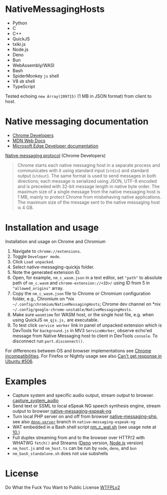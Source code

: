 # NativeMessagingHosts

- Python
- C
- C++
- QuickJS
- txiki.js
- Node.js
- Deno
- Bun
- WebAssembly/WASI
- Bash
- SpiderMonkey `js` shell
- V8 `d8` shell
- TypeScript

Tested echoing `new Array(209715)` (1 MB in JSON format) from client to host. 

# Native messaging documentation
- [Chrome Developers](https://developer.chrome.com/docs/extensions/mv3/nativeMessaging/)
- [MDN Web Docs](https://developer.mozilla.org/en-US/docs/Mozilla/Add-ons/WebExtensions/Native_messaging)
- [Microsoft Edge Developer documentation](https://learn.microsoft.com/en-us/microsoft-edge/extensions-chromium/developer-guide/native-messaging)

[Native messaging protocol](https://developer.chrome.com/docs/extensions/mv3/nativeMessaging/#native-messaging-host-protocol) (Chrome Developers)

> Chrome starts each native messaging host in a separate process and communicates with it using standard input (`stdin`) and standard output (`stdout`). The same format is used to send messages in both directions; each message is serialized using JSON, UTF-8 encoded and is preceded with 32-bit message length in native byte order. The maximum size of a single message from the native messaging host is 1 MB, mainly to protect Chrome from misbehaving native applications. The maximum size of the message sent to the native messaging host is 4 GB.

# Installation and usage

Installation and usage on Chrome and Chromium

1. Navigate to `chrome://extensions`.
2. Toggle `Developer mode`.
3. Click `Load unpacked`.
4. Select native-messaging-quickjs folder.
5. Note the generated extension ID.
6. Open, for example, `nm_c_wasm.json` in a text editor, set `"path"` to absolute path of `nm_c.wasm` and `chrome-extension://<ID>/` using ID from 5 in `"allowed_origins"` array. 
7. Copy the `nm_c_wasm.json` file to Chrome or Chromium configuration folder, e.g., Chromium on \*nix `~/.config/chromium/NativeMessagingHosts`; Chrome dev channel on \*nix `~/.config/google-chrome-unstable/NativeMessagingHosts`.
8. Make sure `wasmtime` for WASM host, or the single host file, e.g. when using QuickJS `nm_qjs.js,` are executable.
9. To test click `service worker` link in panel of unpacked extension which is DevTools for `background.js` in MV3 `ServiceWorker`, observe echo'ed message from Native Messaging host to client in  DevTools `console`. To disconnect run `port.disconnect()`.

For differences between OS and browser implementations see [Chrome incompatibilities](https://developer.mozilla.org/en-US/docs/Mozilla/Add-ons/WebExtensions/Chrome_incompatibilities#native_messaging). For Firefox or Nightly usage see also [Can't get response in Ubuntu #506](https://github.com/mdn/webextensions-examples/issues/506).

# Examples

- Capture system and specific audio output, stream output to browser. [capture_system_audio](https://github.com/guest271314/captureSystemAudio/tree/master/native_messaging/capture_system_audio)
- Send text or SSML to local eSpeak NG speech synthesis engine, stream output to browser [native-messaging-espeak-ng](https://github.com/guest271314/native-messaging-espeak-ng)
- Turn local PHP server on and off from browser [native-messaging-php](https://github.com/guest271314/native-messaging-php), see also [`deno-server`](https://github.com/guest271314/native-messaging-espeak-ng/tree/deno-server) branch in `native-messaging-espeak-ng`
- WAT embedded in a Bash shell script [nm_c_wat.sh](https://github.com/guest271314/native-messaging-webassembly/blob/main/nm_c_wat.sh) (see usage note at [10.](https://github.com/guest271314/native-messaging-webassembly#readme:~:text=for%20WAT%20embedded%20in%20nm_c_wat.sh%20we%20use%20kill_wasmtime.sh%20to%20terminate%20wasmtime%20using%20polling%20of%20nm_c_wat.sh%20because%20process%20substitution%20keeps%20wasmtime%20running%20after%20the%20Native%20Messaging%20host%20is%20disconnected%20and%20exits.))
- Full duplex streaming from and to the browser over HTTP/2 with WHATWG  `fetch()` and Streams ([Deno](https://github.com/guest271314/native-messaging-deno/tree/fetch-duplex) version, [Node.js](https://github.com/guest271314/native-messaging-nodejs/blob/full-duplex/nm_nodejs.mjs) version)
- `nm_host.js` and `nm_host.ts` can be run by `node`, `deno`, and `bun`
- `nm_bash_standalone.sh` does not use subshells


# License
Do What the Fuck You Want to Public License [WTFPLv2](http://www.wtfpl.net/about/)
